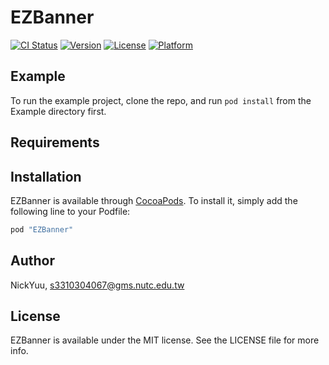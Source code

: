 # EZBanner

[![CI Status](http://img.shields.io/travis/NickYuu/EZBanner.svg?style=flat)](https://travis-ci.org/NickYuu/EZBanner)
[![Version](https://img.shields.io/cocoapods/v/EZBanner.svg?style=flat)](http://cocoapods.org/pods/EZBanner)
[![License](https://img.shields.io/cocoapods/l/EZBanner.svg?style=flat)](http://cocoapods.org/pods/EZBanner)
[![Platform](https://img.shields.io/cocoapods/p/EZBanner.svg?style=flat)](http://cocoapods.org/pods/EZBanner)

## Example

To run the example project, clone the repo, and run `pod install` from the Example directory first.

## Requirements

## Installation

EZBanner is available through [CocoaPods](http://cocoapods.org). To install
it, simply add the following line to your Podfile:

```ruby
pod "EZBanner"
```

## Author

NickYuu, s3310304067@gms.nutc.edu.tw

## License

EZBanner is available under the MIT license. See the LICENSE file for more info.
